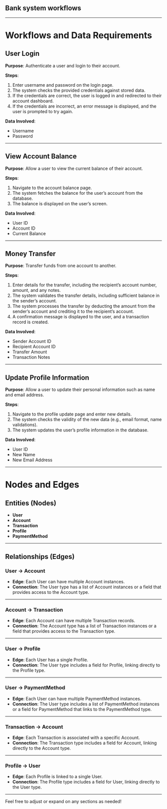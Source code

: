 ## Bank system workflows

---

# Workflows and Data Requirements

## User Login

**Purpose**: Authenticate a user and login to their account.

**Steps**:

1. Enter username and password on the login page.
2. The system checks the provided credentials against stored data.
3. If the credentials are correct, the user is logged in and redirected to their account dashboard.
4. If the credentials are incorrect, an error message is displayed, and the user is prompted to try again.

**Data Involved**:

- Username
- Password

---

## View Account Balance

**Purpose**: Allow a user to view the current balance of their account.

**Steps**:

1. Navigate to the account balance page.
2. The system fetches the balance for the user’s account from the database.
3. The balance is displayed on the user’s screen.

**Data Involved**:

- User ID
- Account ID
- Current Balance

---

## Money Transfer

**Purpose**: Transfer funds from one account to another.

**Steps**:

1. Enter details for the transfer, including the recipient’s account number, amount, and any notes.
2. The system validates the transfer details, including sufficient balance in the sender’s account.
3. The system processes the transfer by deducting the amount from the sender’s account and crediting it to the recipient’s account.
4. A confirmation message is displayed to the user, and a transaction record is created.

**Data Involved**:

- Sender Account ID
- Recipient Account ID
- Transfer Amount
- Transaction Notes

---

## Update Profile Information

**Purpose**: Allow a user to update their personal information such as name and email address.

**Steps**:

1. Navigate to the profile update page and enter new details.
2. The system checks the validity of the new data (e.g., email format, name validations).
3. The system updates the user’s profile information in the database.

**Data Involved**:

- User ID
- New Name
- New Email Address

---

# Nodes and Edges

## Entities (Nodes)

- **User**
- **Account**
- **Transaction**
- **Profile**
- **PaymentMethod**

---

## Relationships (Edges)

### User → Account

- **Edge**: Each User can have multiple Account instances.
- **Connection**: The User type has a list of Account instances or a field that provides access to the Account type.

---

### Account → Transaction

- **Edge**: Each Account can have multiple Transaction records.
- **Connection**: The Account type has a list of Transaction instances or a field that provides access to the Transaction type.

---

### User → Profile

- **Edge**: Each User has a single Profile.
- **Connection**: The User type includes a field for Profile, linking directly to the Profile type.

---

### User → PaymentMethod

- **Edge**: Each User can have multiple PaymentMethod instances.
- **Connection**: The User type includes a list of PaymentMethod instances or a field for PaymentMethod that links to the PaymentMethod type.

---

### Transaction → Account

- **Edge**: Each Transaction is associated with a specific Account.
- **Connection**: The Transaction type includes a field for Account, linking directly to the Account type.

---

### Profile → User

- **Edge**: Each Profile is linked to a single User.
- **Connection**: The Profile type includes a field for User, linking directly to the User type.

---

Feel free to adjust or expand on any sections as needed!
